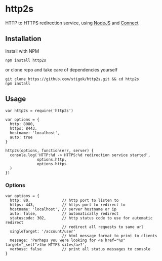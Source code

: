 # http2s
HTTP to HTTPS redirection service, using [NodeJS](http://nodejs.org) and
[Connect](http://senchalabs.github.com/connect)

## Installation
Install with NPM

    npm install http2s

or clone repo and take care of dependencies yourself

    git clone https://github.com/stigok/http2s.git && cd http2s
    npm install

## Usage

    var http2s = require('http2s')

    var options = {
      http: 8080,
      https: 8443,
      hostname: 'localhost',
      auto: true
    }

    http2s(options, function(err, server) {
      console.log('HTTP:%d -> HTTPS:%d redirection service started',
                  options.http,
                  options.https
      )
    })

### Options

    var options = {
      http: 80,              // http port to listen to
      https: 443,            // https port to redirect to
      hostname: 'localhost', // server hostname or ip
      auto: false,           // automatically redirect
      statuscode: 302,       // http status code to use for automatic redirect
                             // redirect all requests to same url
      singleTarget: '/account/user'
                             // html message format to print to clients
      message: 'Perhaps you were looking for <a href="%s" target="_self">the HTTPS site</a>?',
      verbose: false         // print all status messages to console
    }
